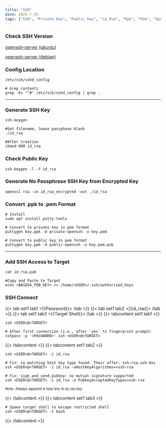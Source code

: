 ```yaml
---
title: "SSH"
date: 2025-7-25
tags: ["SSH", "Private Key", "Public Key", "id_Rsa", "Ppk", "Pem", "Openssh", "Remote Access"]
---
```


### Check SSH Version

[openssh-server (ubuntu)](https://packages.ubuntu.com/search?keywords=openssh-server)

[openssh-server (debian)](https://packages.debian.org/search?keywords=openssh-server)

### Config Location

```console
/etc/ssh/sshd_config
```

```console
# Grep contents
grep -Ev "^#" /etc/ssh/sshd_config | grep .
```

---

### Generate SSH Key

```console
ssh-keygen
```

```console
#Set filename, leave passphase blank
./id_rsa
```

```console
#After Creation
chmod 600 id_rsa
```

### Check Public Key

```console
ssh-keygen -l -f id_rsa
```

### Generate No Passphrase SSH Key from Encrypted Key

```console
openssl rsa -in id_rsa_encrypted -out ./id_rsa
```

### Convert .ppk to .pem Format

```console
# Install
sudo apt install putty-tools
```

```console
# Convert to private key in pem format
puttygen key.ppk -O private-openssh -o key.pem
```

```console
# Convert to public key in pem format
puttygen key.ppk -O public-openssh -o key.pem.pub
```

---

### Add SSH Access to Target

```console
cat id_rsa.pub
```

```console
#Copy and Paste to Target
echo <BASE64_PUB_KEY> >> /home/<USER>/.ssh/authorized_keys
```

### SSH Connect

{{< tab set1 tab1 >}}Password{{< /tab >}}
{{< tab set1 tab2 >}}id_rsa{{< /tab >}}
{{< tab set1 tab3 >}}Target Shell{{< /tab >}}
{{< tabcontent set1 tab1 >}}

```console
ssh <USER>@<TARGET>
```

```console
# After first connection (i.e., after 'yes' to fingerprint prompt)
sshpass -p '<PASSWORD>' ssh <USER>@<TARGET>
```

{{< /tabcontent >}}
{{< tabcontent set1 tab2 >}}

```console
ssh <USER>@<TARGET> -i id_rsa
```

```console
# Fix: no matching host key type found. Their offer: ssh-rsa,ssh-dss
ssh <USER>@<TARGET> -i id_rsa -oHostKeyAlgorithms=+ssh-rsa
```

```console
# Fix: sign_and_send_pubkey: no mutual signature supported 
ssh <USER>@<TARGET> -i id_rsa -o PubkeyAcceptedKeyTypes=ssh-rsa
```

<small>*Note: Always append a new line in id_rsa key*</small>

{{< /tabcontent >}}
{{< tabcontent set1 tab3 >}}

```console
# Spawn target shell to escape restricted shell
ssh <USER>@<TARGET> -t bash
```

{{< /tabcontent >}}
